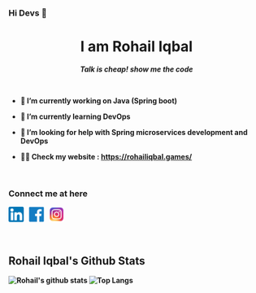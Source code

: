 ### Hi Devs 👋
<h1 align="center">I am Rohail Iqbal</h1>
<p align="center"> <b><i>Talk is cheap! show me the code </i><b> </p>

<br>

- 🔭 I’m currently working on **Java (Spring boot)**

- 🌱 I’m currently learning **DevOps**

- 🤝 I’m looking for help with **Spring microservices development and DevOps**

- 👨‍💻 Check my website : https://rohailiqbal.games/


<br>

### Connect me at here

<span><a href="https://www.linkedin.com/mwlite/in/rohail-iqbal-7222891b6" ><img src="images/linkedin.png" width="30" height="30" /></a>
&nbsp;
<a href="https://www.facebook.com/rohail.iqbal.1441/" ><img src="images/Facebook-logo.png" width="30" height="30" /></a>
&nbsp;
<a href="https://www.instagram.com/rohail__iqbal/" ><img src="images/insta.png" width="30" height="30" /></a>
&nbsp;

<br>

## Rohail Iqbal's Github Stats

<span> ![Rohail's github stats](https://github-readme-stats.vercel.app/api?username=iqbalrohail&theme=tokyonight&show_icons=true&count_private=true) </span>
<span> ![Top Langs](https://github-readme-stats.vercel.app/api/top-langs/?username=iqbalrohail&theme=tokyonight&show=csharp)</span>



